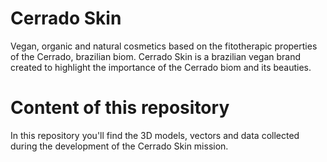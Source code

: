 # Cerrado Skin
Vegan, organic and natural cosmetics based on the fitotherapic properties of the Cerrado, brazilian biom. 
Cerrado Skin is a brazilian vegan brand created to highlight the importance of the Cerrado biom and its beauties. 

# Content of this repository
In this repository you'll find the 3D models, vectors and data collected during the development of the Cerrado Skin mission. 
